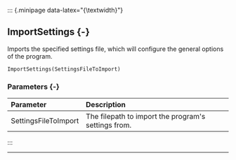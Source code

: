 ::: {.minipage data-latex="{\textwidth}"}
## ImportSettings {-}

Imports the specified settings file, which will configure the general options of the program.

```{sql}
ImportSettings(SettingsFileToImport)
```

### Parameters {-}

**Parameter** | **Description**
| :-- | :-- |
SettingsFileToImport | The filepath to import the program's settings from.
:::

***
